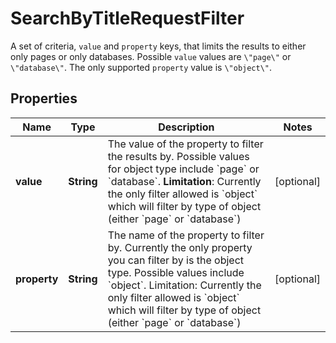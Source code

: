 

# SearchByTitleRequestFilter

A set of criteria, `value` and `property` keys, that limits the results to either only pages or only databases. Possible `value` values are `\"page\"` or `\"database\"`. The only supported `property` value is `\"object\"`.

## Properties

| Name | Type | Description | Notes |
|------------ | ------------- | ------------- | -------------|
|**value** | **String** | The value of the property to filter the results by.  Possible values for object type include &#x60;page&#x60; or &#x60;database&#x60;.  **Limitation**: Currently the only filter allowed is &#x60;object&#x60; which will filter by type of object (either &#x60;page&#x60; or &#x60;database&#x60;) |  [optional] |
|**property** | **String** | The name of the property to filter by. Currently the only property you can filter by is the object type.  Possible values include &#x60;object&#x60;.   Limitation: Currently the only filter allowed is &#x60;object&#x60; which will filter by type of object (either &#x60;page&#x60; or &#x60;database&#x60;) |  [optional] |



